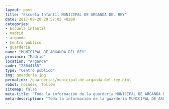```yaml
---
layout: post
title: "Escuela Infantil MUNICIPAL DE ARGANDA DEL REY"
date: 2017-09-20 20:57:05 +0200
categories:
- Escuela Infantil
- madrid
- arganda
- Centro público
- guarderia
name: "MUNICIPAL DE ARGANDA DEL REY"
province: "Madrid"
location: "Arganda"
code: "28044185"
type: "Centro público"
img: guarderia.jpg
permalink: /guarderias/municipal-de-arganda-del-rey.html
robot: noindex, follow
sitemap: false
meta-title: "Toda la información de la guardería MUNICIPAL DE ARGANDA DEL REY"
meta-description: "Toda la información de la guardería MUNICIPAL DE ARGANDA DEL REY"
---
```

